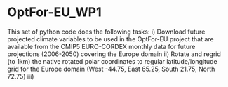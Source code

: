 # OptFor-EU_WP1
This set of python code does the following tasks:
  i) Download future projected climate variables to be used in the OptFor-EU project that are available from the CMIP5 EURO-CORDEX monthly data for future projections (2006-2050) covering the Europe domain
  ii) Rotate and regrid (to 1km) the native rotated polar coordinates to regular latitude/longitude grid for the Europe domain (West -44.75, East 65.25, South 21.75, North 72.75)
  iii) 
